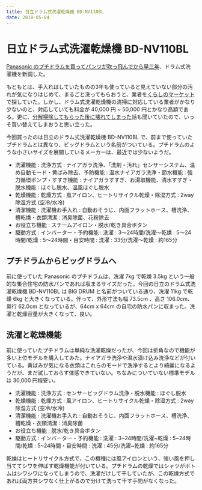 ```yaml
---
title: 日立ドラム式洗濯乾燥機 BD-NV110BL
date: 2018-05-04
---
```


# 日立ドラム式洗濯乾燥機 BD-NV110BL

[Panasonic のプチドラムを買ってパンツが吹っ飛んでから早三年](/posts/2015/panasonic-petit-drum.html)、ドラム式洗濯機を新調した。

もともとは、手入れはしていたものの3年も使っていると見えていない部分の汚れが気になりはじめて、まるごと洗ってもらおうと、業者を[くらしのマーケット](https://curama.jp/)で探していた。しかし、ドラム式洗濯乾燥機の清掃に対応している業者がかなり少ないのと、対応していても料金が 40,000 円 ~ 50,000 円とかなり高額である。更に、[分解掃除してもらった後に壊れてしまった](https://twitter.com/oinume/status/992017242391891968)話も聞いていたので、いっそ買い替えてしまおうと思い立った。

今回買ったのは日立のドラム式洗濯乾燥機 BD-NV110BL で、前まで使っていたプチドラムとは異なり、ビッグドラムという名前がついている。プチドラムのような小さいサイズを展開しているメーカーは、最近では少ないようだ。

<affiliate-link
  src="https://images-na.ssl-images-amazon.com/images/I/61BIZeZKN4L._SX425_.jpg"
  href="https://www.amazon.co.jp/dp/B075HR2G19/"
  tag="1000ch-22"
  title="日立 ドラム式洗濯乾燥機 ビッグドラム 左開き 11kg シルバー BD-NV110BL S">
  <ul>
    <li>洗濯機能 : 洗浄方式 : ナイアガラ洗浄、「洗剤・汚れ」センサーシステム、温め自動モード・黄ばみ除去、予防機能 : 温水ナイアガラ洗浄・節水機能 : 強力循環ポンプ・すすぎ機能 : ナイアガラすすぎ、お湯取機能、清水すすぎ・脱水機能 : ほぐし脱水、温風ほぐし脱水</li>
    <li>乾燥機能 : 乾燥方式 : 風アイロン、ヒートリサイクル乾燥・除湿方式 : 2way除湿方式 (空冷/水冷)</li>
    <li>清潔機能 : 洗濯機お手入れ : 自動おそうじ、内面フラットホース、槽洗浄、槽乾燥・衣類清潔 : 消臭除菌、花粉除去</li>
    <li>お役立ち機能 : スチームアイロン・脱水/乾き具合ボタン</li>
    <li>駆動方式 : インバーター・予約機能 : 洗濯 : 3～24時間/洗濯～乾燥 : 5～24時間/乾燥 : 5～24時間・目安時間 : 洗濯 : 33分/洗濯～乾燥 : 約165分</li>
  </ul>
</affiliate-link>

## プチドラムからビッグドラムへ

前に使っていた Panasonic のプチドラムは、洗濯 7kg で乾燥 3.5kg という一般的な集合住宅の防水パンであれば収まるサイズだった。今回の日立のドラム式洗濯乾燥機 BD-NV110BL は BIG DRUM と名前がついている通り、洗濯 11kg で乾燥 6kg と大きくなっている。伴って、外形寸法も幅 73.5cm 、高さ 106.0cm、奥行 62.0cm となっているが、64cm x 64cm の自宅の防水パンに収まった。洗濯と乾燥容量が大きくなって、良い。

## 洗濯と乾燥機能

前に使っていたプチドラムは単純な洗濯乾燥だったが、今回は折角なので機能が多い上位モデルを購入してみた。ナイアガラ洗浄や温水漬け込み洗浄などが付いている。黄ばみが気になる衣類はこれらのモードで洗浄するとより綺麗になるようだが、まだ試しておらず体感できていない。ちなみについていない標準モデルは 30,000 円程安い。

<affiliate-link
  src="https://images-na.ssl-images-amazon.com/images/I/61ZZsFFk1oL._SX425_.jpg"
  href="https://www.amazon.co.jp/dp/B075HRS4QT/"
  tag="1000ch-22"
  title="日立 ドラム式洗濯乾燥機 ビッグドラム 左開き 10kg ホワイト BD-SG100BL W">
  <ul>
    <li>洗濯機能 : 洗浄方式 : センサービッグドラム洗浄・脱水機能 : ほぐし脱水</li>
    <li>乾燥機能 : 乾燥方式 : 風アイロン、ヒートリサイクル乾燥・除湿方式 : 2way除湿方式 (空冷/水冷)</li>
    <li>清潔機能 : 洗濯機お手入れ : 自動おそうじ、内面フラットホース、槽洗浄、槽乾燥・衣類清潔 : 消臭除菌</li>
    <li>お役立ち機能 : 脱水/乾き具合ボタン</li>
    <li>駆動方式 : インバーター・予約機能 : 洗濯 : 3~24時間/洗濯~乾燥 : 5~24時間/乾燥 : 5~24時間・目安時間 : 洗濯 : 45分/洗濯~乾燥 : 約165分</li>
  </ul>
</affiliate-link>

乾燥はヒートリサイクル方式で、この機種には風アイロンという、強い風を押し当ててシワを伸ばす乾燥機能が付いている。プチドラムの乾燥ではシャツがボトムはシワシワになってしまうので、洗濯だけして干していたが、この乾燥方式であれば両方共シワなく仕上がるので分けて洗って干す手間がなくなった。
